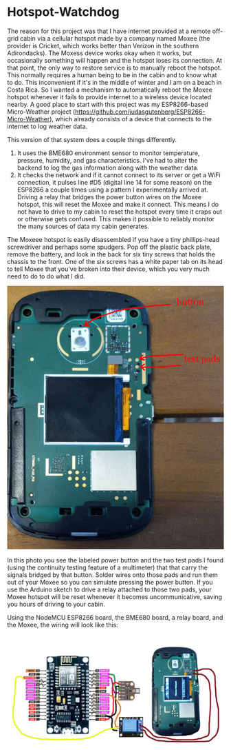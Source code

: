 # Hotspot-Watchdog

The reason for this project was that I have internet provided at a remote off-grid cabin via a cellular hotspot made by a company named Moxee (the provider is Cricket, which works better than Verizon in the southern Adirondacks).  The Moxess device works okay when it works, but occasionally something will happen and the hotspot loses its connection. At that point, the only way to restore service is to manually reboot the hotspot.  This normally requires a human being to be in the cabin and to know what to do.  This inconvenient if it's in the middle of winter and I am on a beach in Costa Rica.  So I wanted a mechanism to automatically reboot the Moxee hotspot whenever it fails to provide internet to a wireless device located nearby. A good place to start with this project was my ESP8266-based Micro-Weather project (https://github.com/judasgutenberg/ESP8266-Micro-Weather), which already consists of a device that connects to the internet to log weather data. 

This version of that system does a couple things differently.

1. It uses the BME680 environment sensor to monitor temperature, pressure, humidity, and gas characteristics. I've had to alter the backend to log the gas information along with the weather data.
2. It checks the network and if it cannot connect to its server or get a WiFi connection, it pulses line #D5 (digital line 14 for some reason) on the ESP8266 a couple times using a pattern I experimentally arrived at.   Driving a relay that bridges the power button wires on the Moxee hotspot, this will reset the Moxee and make it connect.  This means I do not have to drive to my cabin to reset the hotspot every time it craps out or otherwise gets confused. This makes it possible to reliably monitor the many sources of data my cabin generates.


The Moxeee hotspot is easily disassembled if you have a tiny phillips-head screwdriver and perhaps some spudgers. Pop off the plastic back plate, remove the battery, and look in the back for six tiny screws that holds the chassis to the front. One of the six screws has a white paper tab on its head to tell Moxee that you've broken into their device, which you very much need to do to do what I did.

![alt text](moxee_inside_600.jpg?raw=true)

In this photo you see the labeled power button and the two test pads I found (using the continuity testing feature of a multimeter) that that carry the signals bridged by that button.  Solder wires onto those pads and run them out of your Moxee so you can simulate pressing the power button. If you use the Arduino sketch to drive a relay attached to those two pads, your Moxee hotspot will be reset whenever it becomes uncommunicative, saving you hours of driving to your cabin.


Using the NodeMCU ESP8266 board, the BME680 board, a relay board, and the Moxee, the wiring will look like this:

![alt text](watchdog.jpg?raw=true)
